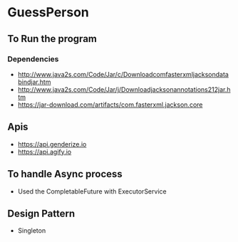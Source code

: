 # GuessPerson
## To Run the program
### Dependencies
- http://www.java2s.com/Code/Jar/c/Downloadcomfasterxmljacksondatabindjar.htm
- http://www.java2s.com/Code/Jar/j/Downloadjacksonannotations212jar.htm
- https://jar-download.com/artifacts/com.fasterxml.jackson.core

## Apis
- https://api.genderize.io 
- https://api.agify.io

## To handle Async process
- Used the CompletableFuture with ExecutorService

## Design Pattern
- Singleton
